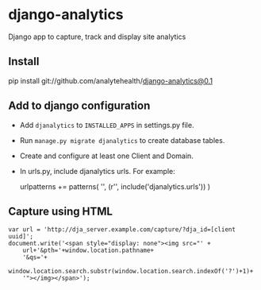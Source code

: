 django-analytics
================

Django app to capture, track and display site analytics

Install
-------
pip install git://github.com/analytehealth/django-analytics@0.1

Add to django configuration
---------------------------
* Add `djanalytics` to `INSTALLED_APPS` in settings.py file.
* Run `manage.py migrate djanalytics` to create database tables.
* Create and configure at least one Client and Domain.
* In urls.py, include djanalytics urls. For example:

    urlpatterns += patterns(
        '',
        (r'', include('djanalytics.urls'))
    )

Capture using HTML
------------------

    var url = 'http://dja_server.example.com/capture/?dja_id=[client uuid]';
    document.write('<span style="display: none"><img src="' +
        url+'&pth='+window.location.pathname+
        '&qs='+
        window.location.search.substr(window.location.search.indexOf('?')+1)+
        '"></img></span>');
